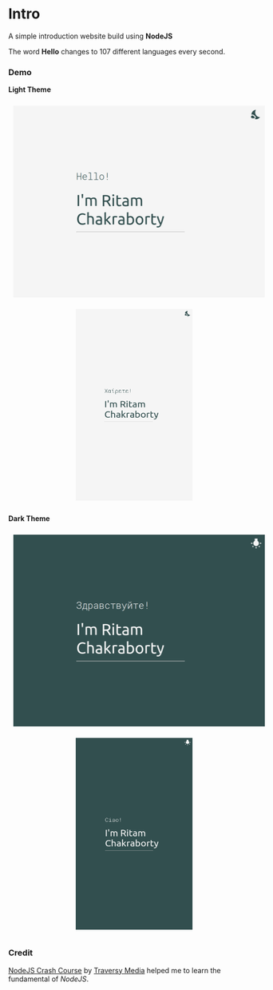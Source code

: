 # Intro
A simple introduction website build using **NodeJS**

The word **Hello** changes to 107 different languages every second.

### Demo
**Light Theme**

<p align="center">
    <img alt="Desktop Light Theme Screenshot" src="./public/asset/screenshot/desktop_light.png" height="384" width="512" hspace="10" vspace="10">
    <img alt="Mobile Light Theme Screenshot" src="./public/asset/screenshot/mobile_light.png" height="384" width="234" hspace="10" vspace="10">
</p>

**Dark Theme**

<p align="center">
    <img alt="Desktop Dark Theme Screenshot" src="public/asset/screenshot/desktop_dark.png" height="384" width="512" hspace="10" vspace="10">
    <img alt="Mobile Dark Theme Screenshot" src="public/asset/screenshot/mobile_dark.png" height="384" width="234" hspace="10" vspace="10">
</p> 

### Credit
[NodeJS Crash Course](https://www.youtube.com/watch?v=fBNz5xF-Kx4) 
by [Traversy Media](https://www.youtube.com/user/TechGuyWeb) helped me to learn the fundamental of _NodeJS_.
